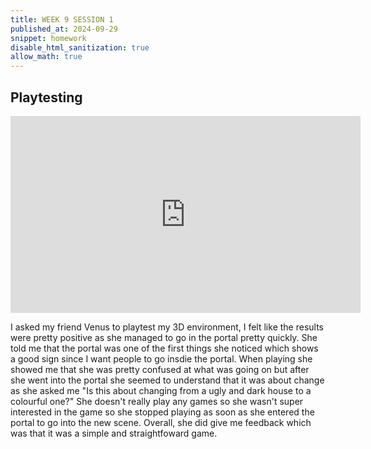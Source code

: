 ```yaml
---
title: WEEK 9 SESSION 1
published_at: 2024-09-29
snippet: homework
disable_html_sanitization: true
allow_math: true
---
```


## Playtesting

<iframe width="560" height="315" src="https://www.youtube.com/embed/A1DUGds1i8Y?si=g4S4hy5CeSvxi_Xv" title="YouTube video player" frameborder="0" allow="accelerometer; autoplay; clipboard-write; encrypted-media; gyroscope; picture-in-picture; web-share" referrerpolicy="strict-origin-when-cross-origin" allowfullscreen></iframe>

I asked my friend Venus to playtest my 3D environment, I felt like the results were pretty positive as she managed to go in the portal pretty quickly. She told me that the portal was one of the first things she noticed which shows a good sign since I want people to go insdie the portal. When playing she showed me that she was pretty confused at what was going on but after she went into the portal she seemed to understand that it was about change as she asked me "Is this about changing from a ugly and dark house to a colourful one?" She doesn't really play any games so she wasn't super interested in the game so she stopped playing as soon as she entered the portal to go into the new scene. Overall, she did give me feedback which was that it was a simple and straightfoward game. 
